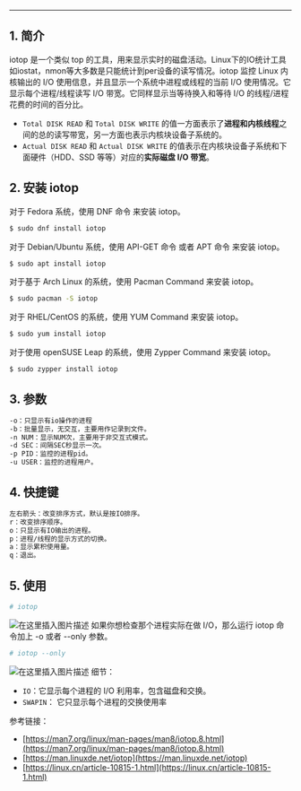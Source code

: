 


----

## 1. 简介
iotop 是一个类似 top 的工具，用来显示实时的磁盘活动。Linux下的IO统计工具如iostat，nmon等大多数是只能统计到per设备的读写情况。iotop 监控 Linux 内核输出的 I/O 使用信息，并且显示一个系统中进程或线程的当前 I/O 使用情况。它显示每个进程/线程读写 I/O 带宽。它同样显示当等待换入和等待 I/O 的线程/进程花费的时间的百分比。

 - `Total DISK READ` 和 `Total DISK WRITE`
   的值一方面表示了**进程和内核线程**之间的总的读写带宽，另一方面也表示内核块设备子系统的。
 - `Actual DISK READ` 和 `Actual DISK WRITE` 的值表示在内核块设备子系统和下面硬件（HDD、SSD
   等等）对应的**实际磁盘 I/O 带宽**。

## 2. 安装 iotop

对于 Fedora 系统，使用 DNF 命令 来安装 iotop。

```bash
$ sudo dnf install iotop
```

对于 Debian/Ubuntu 系统，使用 API-GET 命令 或者 APT 命令 来安装 iotop。

```bash
$ sudo apt install iotop
```

对于基于 Arch Linux 的系统，使用 Pacman Command 来安装 iotop。

```bash
$ sudo pacman -S iotop
```

对于 RHEL/CentOS 的系统，使用 YUM Command 来安装 iotop。

```bash
$ sudo yum install iotop
```

对于使用 openSUSE Leap 的系统，使用 Zypper Command 来安装 iotop。

```bash
$ sudo zypper install iotop
```

## 3. 参数

```bash
-o：只显示有io操作的进程
-b：批量显示，无交互，主要用作记录到文件。
-n NUM：显示NUM次，主要用于非交互式模式。
-d SEC：间隔SEC秒显示一次。
-p PID：监控的进程pid。
-u USER：监控的进程用户。
```

## 4. 快捷键

```bash
左右箭头：改变排序方式，默认是按IO排序。
r：改变排序顺序。
o：只显示有IO输出的进程。
p：进程/线程的显示方式的切换。
a：显示累积使用量。
q：退出。
```

## 5. 使用

```bash
# iotop
```
![在这里插入图片描述](https://img-blog.csdnimg.cn/20210713141339678.png?x-oss-process=image/watermark,type_ZmFuZ3poZW5naGVpdGk,shadow_10,text_aHR0cHM6Ly9ibG9nLmNzZG4ubmV0L3hpeGloYWhhbGVsZWhlaGU=,size_16,color_FFFFFF,t_70)
如果你想检查那个进程实际在做 I/O，那么运行 iotop 命令加上 -o 或者 --only 参数。

```bash
# iotop --only
```
![在这里插入图片描述](https://img-blog.csdnimg.cn/20210713141425853.png?x-oss-process=image/watermark,type_ZmFuZ3poZW5naGVpdGk,shadow_10,text_aHR0cHM6Ly9ibG9nLmNzZG4ubmV0L3hpeGloYWhhbGVsZWhlaGU=,size_16,color_FFFFFF,t_70)
细节：

 - `IO`：它显示每个进程的 I/O 利用率，包含磁盘和交换。
 - `SWAPIN`： 它只显示每个进程的交换使用率


参考链接：

 - [https://man7.org/linux/man-pages/man8/iotop.8.html](https://man7.org/linux/man-pages/man8/iotop.8.html)
 - [https://man.linuxde.net/iotop](https://man.linuxde.net/iotop)
 - [https://linux.cn/article-10815-1.html](https://linux.cn/article-10815-1.html)

